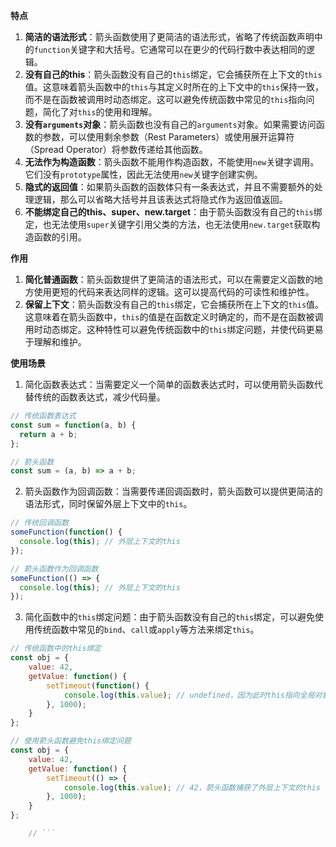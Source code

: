 **特点**

1. **简洁的语法形式**：箭头函数使用了更简洁的语法形式，省略了传统函数声明中的`function`关键字和大括号。它通常可以在更少的代码行数中表达相同的逻辑。
2. **没有自己的this**：箭头函数没有自己的`this`绑定，它会捕获所在上下文的`this`值。这意味着箭头函数中的`this`与其定义时所在的上下文中的`this`保持一致，而不是在函数被调用时动态绑定。这可以避免传统函数中常见的`this`指向问题，简化了对`this`的使用和理解。
3. **没有`arguments`对象**：箭头函数也没有自己的`arguments`对象。如果需要访问函数的参数，可以使用剩余参数（Rest Parameters）或使用展开运算符（Spread Operator）将参数传递给其他函数。
4. **无法作为构造函数**：箭头函数不能用作构造函数，不能使用`new`关键字调用。它们没有`prototype`属性，因此无法使用`new`关键字创建实例。
5. **隐式的返回值**：如果箭头函数的函数体只有一条表达式，并且不需要额外的处理逻辑，那么可以省略大括号并且该表达式将隐式作为返回值返回。
6. **不能绑定自己的this、super、new.target**：由于箭头函数没有自己的`this`绑定，也无法使用`super`关键字引用父类的方法，也无法使用`new.target`获取构造函数的引用。

**作用**

1. **简化普通函数**：箭头函数提供了更简洁的语法形式，可以在需要定义函数的地方使用更短的代码来表达同样的逻辑。这可以提高代码的可读性和维护性。
2. **保留上下文**：箭头函数没有自己的`this`绑定，它会捕获所在上下文的`this`值。这意味着在箭头函数中，`this`的值是在函数定义时确定的，而不是在函数被调用时动态绑定。这种特性可以避免传统函数中的`this`绑定问题，并使代码更易于理解和维护。

**使用场景**

1. 简化函数表达式：当需要定义一个简单的函数表达式时，可以使用箭头函数代替传统的函数表达式，减少代码量。

 ```js
 // 传统函数表达式
 const sum = function(a, b) {
   return a + b;
 };

 // 箭头函数
 const sum = (a, b) => a + b;
 ```

2. 箭头函数作为回调函数：当需要传递回调函数时，箭头函数可以提供更简洁的语法形式，同时保留外层上下文中的`this`。

 ```js
 // 传统回调函数
 someFunction(function() {
   console.log(this); // 外层上下文的this
 });

 // 箭头函数作为回调函数
 someFunction(() => {
   console.log(this); // 外层上下文的this
 });
 ```

3. 简化函数中的`this`绑定问题：由于箭头函数没有自己的`this`绑定，可以避免使用传统函数中常见的`bind`、`call`或`apply`等方法来绑定`this`。

 ```js
 // 传统函数中的this绑定
 const obj = {
     value: 42,
     getValue: function() {
         setTimeout(function() {
             console.log(this.value); // undefined，因为此时this指向全局对象
         }, 1000);
     }
 };

 // 使用箭头函数避免this绑定问题
 const obj = {
     value: 42,
     getValue: function() {
         setTimeout(() => {
             console.log(this.value); // 42，箭头函数捕获了外层上下文的this
         }, 1000);
     }
 };

     // ```
 ```
